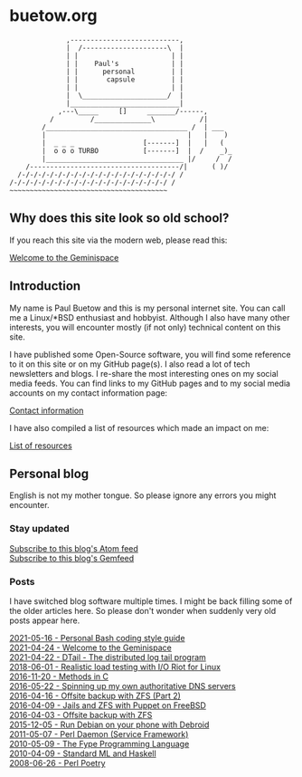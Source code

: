 # buetow.org

```
              ,---------------------------,
              |  /---------------------\  |
              | |                       | |
              | |    Paul's             | |
              | |      personal         | |
              | |       capsule         | |
              | |                       | |
              |  \_____________________/  |
              |___________________________|
            ,---\_____     []     _______/------,
          /         /______________\           /|
        /___________________________________ /  | ___
        |                                   |   |    )
        |  _ _ _                 [-------]  |   |   (
        |  o o o TURBO           [-------]  |  /    _)_
        |__________________________________ |/     /  /
    /-------------------------------------/|      ( )/
  /-/-/-/-/-/-/-/-/-/-/-/-/-/-/-/-/-/-/-/ /
/-/-/-/-/-/-/-/-/-/-/-/-/-/-/-/-/-/-/-/ /
~~~~~~~~~~~~~~~~~~~~~~~~~~~~~~~~~~~~~~~
```

## Why does this site look so old school?

If you reach this site via the modern web, please read this:

[Welcome to the Geminispace](./gemfeed/2021-04-24-welcome-to-the-geminispace.md)  

## Introduction

My name is Paul Buetow and this is my personal internet site. You can call me a Linux/*BSD enthusiast and hobbyist. Although I also have many other interests, you will encounter mostly (if not only) technical content on this site.

I have published some Open-Source software, you will find some reference to it on this site or on my GitHub page(s). I also read a lot of tech newsletters and blogs. I re-share the most interesting ones on my social media feeds. You can find links to my GitHub pages and to my social media accounts on my contact information page:

[Contact information](./contact-information.md)  

I have also compiled a list of resources which made an impact on me:

[List of resources](./resources.md)  

## Personal blog

English is not my mother tongue. So please ignore any errors you might encounter.

### Stay updated

[Subscribe to this blog's Atom feed](./gemfeed/atom.xml)  
[Subscribe to this blog's Gemfeed](./gemfeed/index.md)  

### Posts

I have switched blog software multiple times. I might be back filling some of the older articles here. So please don't wonder when suddenly very old posts appear here.

[2021-05-16 - Personal Bash coding style guide](./gemfeed/2021-05-16-personal-bash-coding-style-guide.md)  
[2021-04-24 - Welcome to the Geminispace](./gemfeed/2021-04-24-welcome-to-the-geminispace.md)  
[2021-04-22 - DTail - The distributed log tail program](./gemfeed/2021-04-22-dtail-the-distributed-log-tail-program.md)  
[2018-06-01 - Realistic load testing with I/O Riot for Linux](./gemfeed/2018-06-01-realistic-load-testing-with-ioriot-for-linux.md)  
[2016-11-20 - Methods in C](./gemfeed/2016-11-20-methods-in-c.md)  
[2016-05-22 - Spinning up my own authoritative DNS servers](./gemfeed/2016-05-22-spinning-up-my-own-authoritative-dns-servers.md)  
[2016-04-16 - Offsite backup with ZFS (Part 2)](./gemfeed/2016-04-16-offsite-backup-with-zfs-part2.md)  
[2016-04-09 - Jails and ZFS with Puppet on FreeBSD](./gemfeed/2016-04-09-jails-and-zfs-on-freebsd-with-puppet.md)  
[2016-04-03 - Offsite backup with ZFS](./gemfeed/2016-04-03-offsite-backup-with-zfs.md)  
[2015-12-05 - Run Debian on your phone with Debroid](./gemfeed/2015-12-05-run-debian-on-your-phone-with-debroid.md)  
[2011-05-07 - Perl Daemon (Service Framework)](./gemfeed/2011-05-07-perl-daemon-service-framework.md)  
[2010-05-09 - The Fype Programming Language](./gemfeed/2010-05-09-the-fype-programming-language.md)  
[2010-04-09 - Standard ML and Haskell](./gemfeed/2010-04-09-standard-ml-and-haskell.md)  
[2008-06-26 - Perl Poetry](./gemfeed/2008-06-26-perl-poetry.md)  
